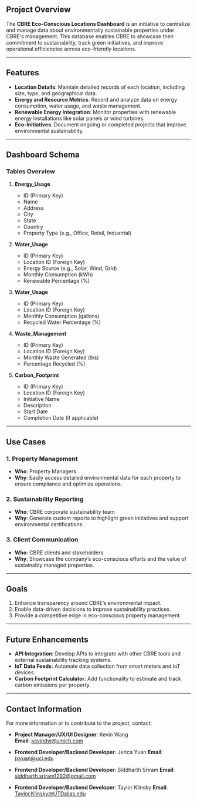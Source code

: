 ## Project Overview
The **CBRE Eco-Conscious Locations Dashboard** is an initiative to centralize and manage data about environmentally sustainable properties under CBRE's management. This database enables CBRE to showcase their commitment to sustainability, track green initiatives, and improve operational efficiencies across eco-friendly locations.

---

## Features
- **Location Details**: Maintain detailed records of each location, including size, type, and geographical data.
- **Energy and Resource Metrics**: Record and analyze data on energy consumption, water usage, and waste management.
- **Renewable Energy Integration**: Monitor properties with renewable energy installations like solar panels or wind turbines.
- **Eco-Initiatives**: Document ongoing or completed projects that improve environmental sustainability.

---

## Dashboard Schema

### Tables Overview
1. **Energy_Usage**
   - ID (Primary Key)
   - Name
   - Address
   - City
   - State
   - Country
   - Property Type (e.g., Office, Retail, Industrial)

2. **Water_Usage**
   - ID (Primary Key)
   - Location ID (Foreign Key)
   - Energy Source (e.g., Solar, Wind, Grid)
   - Monthly Consumption (kWh)
   - Renewable Percentage (%)

3. **Water_Usage**
   - ID (Primary Key)
   - Location ID (Foreign Key)
   - Monthly Consumption (gallons)
   - Recycled Water Percentage (%)

4. **Waste_Management**
   - ID (Primary Key)
   - Location ID (Foreign Key)
   - Monthly Waste Generated (lbs)
   - Percentage Recycled (%)

5. **Carbon_Footprint**
   - ID (Primary Key)
   - Location ID (Foreign Key)
   - Initiative Name
   - Description
   - Start Date
   - Completion Date (if applicable)

---

## Use Cases

### 1. **Property Management**
   - **Who**: Property Managers
   - **Why**: Easily access detailed environmental data for each property to ensure compliance and optimize operations.

### 2. **Sustainability Reporting**
   - **Who**: CBRE corporate sustainability team
   - **Why**: Generate custom reports to highlight green initiatives and support environmental certifications.

### 3. **Client Communication**
   - **Who**: CBRE clients and stakeholders
   - **Why**: Showcase the company’s eco-conscious efforts and the value of sustainably managed properties.

---

## Goals
1. Enhance transparency around CBRE’s environmental impact.
2. Enable data-driven decisions to improve sustainability practices.
3. Provide a competitive edge in eco-conscious property management.

---

## Future Enhancements
- **API Integration**: Develop APIs to integrate with other CBRE tools and external sustainability tracking systems.
- **IoT Data Feeds**: Automate data collection from smart meters and IoT devices.
- **Carbon Footprint Calculator**: Add functionality to estimate and track carbon emissions per property.

---

## Contact Information
For more information or to contribute to the project, contact:

- **Project Manager/UX/UI Designer**: Kevin Wang  
  **Email**: kevindw@umich.com 

- **Frontend Developer/Backend Developer**: Jerica Yuan
  **Email**: jxyuan@uci.edu

- **Frontend Developer/Backend Developer**: Siddharth Sriram
  **Email**: siddharth.sriram1292@gmail.com

- **Frontend Developer/Backend Developer**: Taylor Klinsky
  **Email**: Taylor.Klinsky@UTDallas.edu



